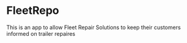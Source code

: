 # FleetRepo
This is an app to allow Fleet Repair Solutions to keep their customers informed on trailer repaires
